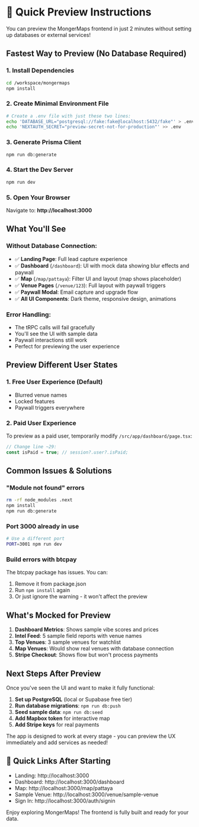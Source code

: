 # 🚀 Quick Preview Instructions

You can preview the MongerMaps frontend in just 2 minutes without setting up databases or external services!

## Fastest Way to Preview (No Database Required)

### 1. Install Dependencies
```bash
cd /workspace/mongermaps
npm install
```

### 2. Create Minimal Environment File
```bash
# Create a .env file with just these two lines:
echo 'DATABASE_URL="postgresql://fake:fake@localhost:5432/fake"' > .env
echo 'NEXTAUTH_SECRET="preview-secret-not-for-production"' >> .env
```

### 3. Generate Prisma Client
```bash
npm run db:generate
```

### 4. Start the Dev Server
```bash
npm run dev
```

### 5. Open Your Browser
Navigate to: **http://localhost:3000**

## What You'll See

### Without Database Connection:
- ✅ **Landing Page**: Full lead capture experience
- ✅ **Dashboard** (`/dashboard`): UI with mock data showing blur effects and paywall
- ✅ **Map** (`/map/pattaya`): Filter UI and layout (map shows placeholder)
- ✅ **Venue Pages** (`/venue/123`): Full layout with paywall triggers
- ✅ **Paywall Modal**: Email capture and upgrade flow
- ✅ **All UI Components**: Dark theme, responsive design, animations

### Error Handling:
- The tRPC calls will fail gracefully
- You'll see the UI with sample data
- Paywall interactions still work
- Perfect for previewing the user experience

## Preview Different User States

### 1. Free User Experience (Default)
- Blurred venue names
- Locked features
- Paywall triggers everywhere

### 2. Paid User Experience
To preview as a paid user, temporarily modify `/src/app/dashboard/page.tsx`:
```typescript
// Change line ~29:
const isPaid = true; // session?.user?.isPaid;
```

## Common Issues & Solutions

### "Module not found" errors
```bash
rm -rf node_modules .next
npm install
npm run db:generate
```

### Port 3000 already in use
```bash
# Use a different port
PORT=3001 npm run dev
```

### Build errors with btcpay
The btcpay package has issues. You can:
1. Remove it from package.json
2. Run `npm install` again
3. Or just ignore the warning - it won't affect the preview

## What's Mocked for Preview

1. **Dashboard Metrics**: Shows sample vibe scores and prices
2. **Intel Feed**: 5 sample field reports with venue names
3. **Top Venues**: 3 sample venues for watchlist
4. **Map Venues**: Would show real venues with database connection
5. **Stripe Checkout**: Shows flow but won't process payments

## Next Steps After Preview

Once you've seen the UI and want to make it fully functional:

1. **Set up PostgreSQL** (local or Supabase free tier)
2. **Run database migrations**: `npm run db:push`
3. **Seed sample data**: `npm run db:seed`
4. **Add Mapbox token** for interactive map
5. **Add Stripe keys** for real payments

The app is designed to work at every stage - you can preview the UX immediately and add services as needed!

## 🎯 Quick Links After Starting

- Landing: http://localhost:3000
- Dashboard: http://localhost:3000/dashboard
- Map: http://localhost:3000/map/pattaya
- Sample Venue: http://localhost:3000/venue/sample-venue
- Sign In: http://localhost:3000/auth/signin

Enjoy exploring MongerMaps! The frontend is fully built and ready for your data.